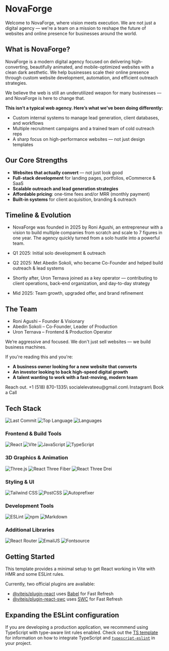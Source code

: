 # NovaForge

Welcome to NovaForge, where vision meets execution. We are not just a digital agency — we're a team on a mission to reshape the future of websites and online presence for businesses around the world.

## **What is NovaForge?**

NovaForge is a modern digital agency focused on delivering high-converting, beautifully animated, and mobile-optimized websites with a clean dark aesthetic. We help businesses scale their online presence through custom website development, automation, and efficient outreach strategies.

We believe the web is still an underutilized weapon for many businesses — and NovaForge is here to change that.

**This isn’t a typical web agency. Here’s what we’ve been doing differently:**

- Custom internal systems to manage lead generation, client databases, and workflows
- Multiple recruitment campaigns and a trained team of cold outreach reps
- A sharp focus on high-performance websites — not just design templates


## Our Core Strengths

- **Websites that actually convert** — not just look good
- **Full-stack development** for landing pages, portfolios, eCommerce & SaaS
- **Scalable outreach and lead generation strategies**
- **Affordable pricing**: one-time fees and/or MRR (monthly payment)
- **Built-in systems** for client acquisition, branding & outreach

## **Timeline & Evolution**
- NovaForge was founded in 2025 by Roni Agushi, an entrepreneur with a vision to build multiple companies
from scratch and scale to 7 figures in one year. The agency quickly turned from a solo hustle into a powerful
team.

- Q1 2025: Initial solo development & outreach
- Q2 2025: Met Abedin Sokoli, who became Co-Founder and helped build outreach & lead systems
- Shortly after, Uron Ternava joined as a key operator — contributing to client operations, back-end
organization, and day-to-day strategy
- Mid 2025: Team growth, upgraded offer, and brand refinement

## **The Team**
- Roni Agushi – Founder & Visionary
- Abedin Sokoli – Co-Founder, Leader of Production
- Uron Ternava – Frontend & Production Operator

We’re aggressive and focused. We don't just sell websites — we build business machines.

If you're reading this and you're:
- **A business owner looking for a new website that converts**
- **An investor looking to back high-speed digital growth**
- **A talent wanting to work with a fast-moving, modern team**

Reach out.
+1 (518) 870-1335\ socialelevateeu\@gmail.com\ Instagram\ Book a Call

## Tech Stack

![Last Commit](https://img.shields.io/github/last-commit/HajrullaH/NovaForge-main)
![Top Language](https://img.shields.io/github/languages/top/HajrullaH/NovaForge-main?logo=javascript)
![Languages](https://img.shields.io/badge/languages-4-blue)

### Frontend & Build Tools
![React](https://img.shields.io/badge/react-%2320232a.svg?logo=react&logoColor=%2361DAFB)
![Vite](https://img.shields.io/badge/vite-%23646CFF.svg?logo=vite&logoColor=white)
![JavaScript](https://img.shields.io/badge/javascript-%23F7DF1E.svg?logo=javascript&logoColor=black)
![TypeScript](https://img.shields.io/badge/typescript-%23007ACC.svg?logo=typescript&logoColor=white)

### 3D Graphics & Animation
![Three.js](https://img.shields.io/badge/three.js-%23000000.svg?logo=three.js&logoColor=white)
![React Three Fiber](https://img.shields.io/badge/react%20three%20fiber-%23000000.svg?logo=react&logoColor=white)
![React Three Drei](https://img.shields.io/badge/react%20three%20drei-%23000000.svg?logo=react&logoColor=white)

### Styling & UI
![Tailwind CSS](https://img.shields.io/badge/tailwindcss-%2338B2AC.svg?logo=tailwind-css&logoColor=white)
![PostCSS](https://img.shields.io/badge/postcss-%23DD3A0A.svg?logo=postcss&logoColor=white)
![Autoprefixer](https://img.shields.io/badge/autoprefixer-%23ffb300.svg?logo=autoprefixer&logoColor=white)

### Development Tools
![ESLint](https://img.shields.io/badge/eslint-%234B32C3.svg?logo=eslint&logoColor=white)
![npm](https://img.shields.io/badge/npm-%23CB3837.svg?logo=npm&logoColor=white)
![Markdown](https://img.shields.io/badge/markdown-%23000000.svg?logo=markdown&logoColor=white)

### Additional Libraries
![React Router](https://img.shields.io/badge/react%20router-%23CA4245.svg?logo=react-router&logoColor=white)
![EmailJS](https://img.shields.io/badge/emailjs-%23D44638.svg?logo=email&logoColor=white)
![Fontsource](https://img.shields.io/badge/fontsource-%23000000.svg?logo=fontsource&logoColor=white)

## Getting Started

This template provides a minimal setup to get React working in Vite with HMR and some ESLint rules.

Currently, two official plugins are available:

- [@vitejs/plugin-react](https://github.com/vitejs/vite-plugin-react/blob/main/packages/plugin-react) uses [Babel](https://babeljs.io/) for Fast Refresh
- [@vitejs/plugin-react-swc](https://github.com/vitejs/vite-plugin-react/blob/main/packages/plugin-react-swc) uses [SWC](https://swc.rs/) for Fast Refresh

## Expanding the ESLint configuration

If you are developing a production application, we recommend using TypeScript with type-aware lint rules enabled. Check out the [TS template](https://github.com/vitejs/vite/tree/main/packages/create-vite/template-react-ts) for information on how to integrate TypeScript and [`typescript-eslint`](https://typescript-eslint.io) in your project.



